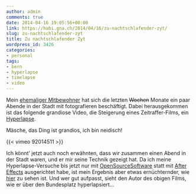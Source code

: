 ```yaml
---
author: admin
comments: true
date: 2014-04-16 19:05:56+00:00
link: https://habi.gna.ch/2014/04/16/zu-nachtschlafender-zyt/
slug: zu-nachtschlafender-zyt
title: Zu nachtschlafender Zyt
wordpress_id: 3426
categories:
- personal
tags:
- bern
- hyperlapse
- timelapse
- video
---
```


Mein [ehemaliger Mitbewohner](http://studium-punctum.ch) hat sich die letzten <del>Wochen</del> Monate ein paar Abende in der Stadt mit fotografieren beschäftigt.
Dabei herausgekommen ist das folgende grandiose Video, die Steigerung eines Zeitraffer-Films, ein [Hyperlapse](http://en.wikipedia.org/wiki/Hyperlapse).

Mäsche, das Ding ist grandios, ich bin neidisch!

{{< vimeo 92014511 >}}

Ich könnt’ jetzt auch noch erwähnten, dass wir zusammen einen Abend in der Stadt waren, und er mir seine Technik gezeigt hat.
Da ich meine Hyperlapse-Versuche bis jetzt nur mit [OpenSourceSoftware](http://bigwww.epfl.ch/thevenaz/stackreg/) statt mit [After Effects](http://www.adobe.com/products/aftereffects.html) ausgerichtet habe, ist mein Ergebnis aber etwas ernüchternder, wie [hier](http://cl.ly/UZIC) zu sehen ist.
Und wer gut aufpasst, sieht den Autor des obigen Films, wie er über den Bundesplatz hyperlapsiert...
